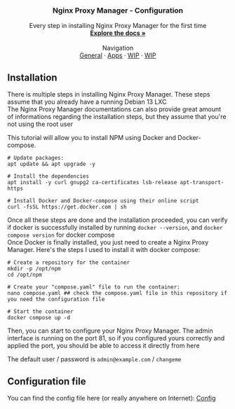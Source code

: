<h3 align="center">Nginx Proxy Manager - Configuration</h3>

  <p align="center">
    Every step in installing Nginx Proxy Manager for the first time
    <br />
    <a href="https://github.com/KelyanDev/Homelab"><strong>Explore the docs »</strong></a>
    <br />
    <br />
    Navigation <br />
    <a href="https://github.com/KelyanDev/Homelab">General</a>
    ·
    <a href="https://github.com/KelyanDev/Homelab/blob/main/apps/README.md">Apps</a>
    ·
    <a href="">WIP</a>
    ·
    <a href="">WIP</a>
  </p>
</div>

## Installation

There is multiple steps in installing Nginx Proxy Manager. These steps assume that you already have a running Debian 13 LXC   
The Nginx Proxy Manager documentations can also provide great amount of informations regarding the installation steps, but they assume that you're not using the root user

This tutorial will allow you to install NPM using Docker and Docker-compose.

```
# Update packages:
apt update && apt upgrade -y

# Install the dependencies
apt install -y curl gnupg2 ca-certificates lsb-release apt-transport-https

# Install Docker and Docker-compose using their online script
curl -fsSL https://get.docker.com | sh
```
Once all these steps are done and the installation proceeded, you can verify if docker is successfully installed by running ``docker --version``, and ``docker compose version`` for docker compose   
Once Docker is finally installed, you just need to create a Nginx Proxy Manager. Here's the steps I used to install it with docker compose:
```
# Create a repository for the container
mkdir -p /opt/npm
cd /opt/npm

# Create your "compose.yaml" file to run the container:
nano compose.yaml ## check the compose.yaml file in this repository if you need the configuration file

# Start the container
docker compose up -d
```
Then, you can start to configure your Nginx Proxy Manager. The admin interface is running on the port 81, so if you configured yours correctly and applied the port, you should be able to access it directly from here

The default user / password is ``admin@example.com`` / ``changeme``

## Configuration file

You can find the config file here (or really anywhere on Internet):
[Config](https://github.com/KelyanDev/Homelab/blob/main/apps/nginx%20proxy%20manager/compose.yaml)

